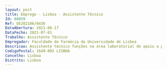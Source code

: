 ```yaml
--- 
layout: post
title: Emprego - Lisboa - Assistente Técnico
Id: 88059
Ref: OE202106/0436
DataAbertura: 2021-06-17
DataFecho: 2021-07-01
Trabalho: Assistente Técnico
Empregador: Faculdade de Farmácia da Universidade de Lisboa
Descricao: Assistente técnico funções na área laboratorial de apoio a projetos de investigação envolvendo experimentação animal e manutenção das instalações do Biotério de manutenção da Faculdade de Farmácia da Universidade de Lisboa (FFUL).
CodigoPostal: 1649-003 LISBOA
Concelho: Lisboa
Distrito: Lisboa
--- 
```

